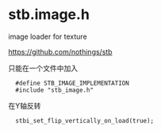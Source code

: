 # stb.image.h
image loader for texture

https://github.com/nothings/stb

只能在一个文件中加入
```
  #define STB_IMAGE_IMPLEMENTATION
  #include "stb_image.h"
```
在Y轴反转
```
  stbi_set_flip_vertically_on_load(true);
```